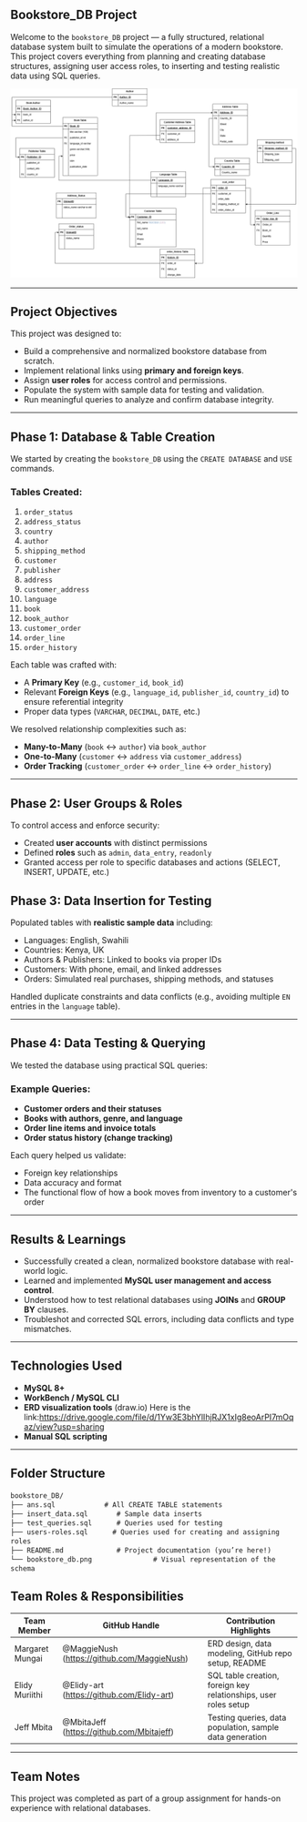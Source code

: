 ## Bookstore_DB Project

Welcome to the `bookstore_DB` project — a fully structured, relational database system built to simulate the operations of a modern bookstore. This project covers everything from planning and creating database structures, assigning user access roles, to inserting and testing realistic data using SQL queries.



![bookstore erd](/image.png)


---

## Project Objectives

This project was designed to:

- Build a comprehensive and normalized bookstore database from scratch.
- Implement relational links using **primary and foreign keys**.
- Assign **user roles** for access control and permissions.
- Populate the system with sample data for testing and validation.
- Run meaningful queries to analyze and confirm database integrity.

---

## Phase 1: Database & Table Creation

We started by creating the `bookstore_DB` using the `CREATE DATABASE` and `USE` commands.

### Tables Created:

1. `order_status`
2. `address_status`
3. `country`
4. `author`
5. `shipping_method`
6. `customer`
7. `publisher`
8. `address`
9. `customer_address`
10. `language`
11. `book`
12. `book_author`
13. `customer_order`
14. `order_line`
15. `order_history`

Each table was crafted with:

- A **Primary Key** (e.g., `customer_id`, `book_id`)
- Relevant **Foreign Keys** (e.g., `language_id`, `publisher_id`, `country_id`) to ensure referential integrity
- Proper data types (`VARCHAR`, `DECIMAL`, `DATE`, etc.)

We resolved relationship complexities such as:

- **Many-to-Many** (`book` ↔ `author`) via `book_author`
- **One-to-Many** (`customer` ↔ `address` via `customer_address`)
- **Order Tracking** (`customer_order` ↔ `order_line` ↔ `order_history`)

---

## Phase 2: User Groups & Roles

To control access and enforce security:

- Created **user accounts** with distinct permissions
- Defined **roles** such as `admin`, `data_entry`, `readonly`
- Granted access per role to specific databases and actions (SELECT, INSERT, UPDATE, etc.)


## Phase 3: Data Insertion for Testing

Populated tables with **realistic sample data** including:

- Languages: English, Swahili
- Countries: Kenya, UK
- Authors & Publishers: Linked to books via proper IDs
- Customers: With phone, email, and linked addresses
- Orders: Simulated real purchases, shipping methods, and statuses

Handled duplicate constraints and data conflicts (e.g., avoiding multiple `EN` entries in the `language` table).

---

## Phase 4: Data Testing & Querying

We tested the database using practical SQL queries:

### Example Queries:

- **Customer orders and their statuses**
- **Books with authors, genre, and language**
- **Order line items and invoice totals**
- **Order status history (change tracking)**

Each query helped us validate:

- Foreign key relationships
- Data accuracy and format
- The functional flow of how a book moves from inventory to a customer's order

---

## Results & Learnings

- Successfully created a clean, normalized bookstore database with real-world logic.
- Learned and implemented **MySQL user management and access control**.
- Understood how to test relational databases using **JOINs** and **GROUP BY** clauses.
- Troubleshot and corrected SQL errors, including data conflicts and type mismatches.

---

## Technologies Used

- **MySQL 8+**
- **WorkBench / MySQL CLI**
- **ERD visualization tools** (draw.io) Here is the link:https://drive.google.com/file/d/1Yw3E3bhYlIhjRJX1xIg8eoArPI7mOqaz/view?usp=sharing
- **Manual SQL scripting**

---

## Folder Structure

```
bookstore_DB/
├── ans.sql            # All CREATE TABLE statements
├── insert_data.sql       # Sample data inserts
├── test_queries.sql      # Queries used for testing
├── users-roles.sql      # Queries used for creating and assigning roles
├── README.md             # Project documentation (you’re here!)
└── bookstore_db.png               # Visual representation of the schema
```

## Team Roles & Responsibilities

| Team Member     | GitHub Handle                               | Contribution Highlights                                         |
| --------------- | ------------------------------------------- | --------------------------------------------------------------- |
| Margaret Mungai | @MaggieNush (https://github.com/MaggieNush) | ERD design, data modeling, GitHub repo setup, README            |
| Elidy Muriithi  | @Elidy-art (https://github.com/Elidy-art)   | SQL table creation, foreign key relationships, user roles setup |
| Jeff Mbita      | @MbitaJeff (https://github.com/Mbitajeff)   | Testing queries, data population, sample data generation        |

---

## Team Notes

This project was completed as part of a group assignment for hands-on experience with relational databases.
